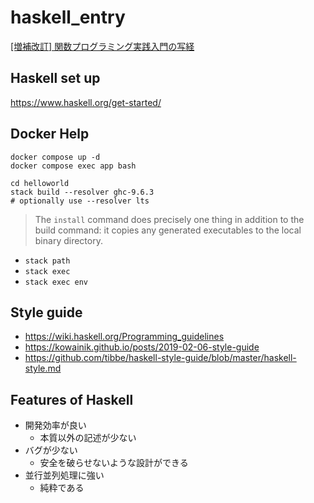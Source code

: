 # haskell_entry
[[増補改訂] 関数プログラミング実践入門の写経](https://gihyo.jp/book/2016/978-4-7741-8390-9)

## Haskell set up

https://www.haskell.org/get-started/

## Docker Help

```
docker compose up -d
docker compose exec app bash

cd helloworld
stack build --resolver ghc-9.6.3
# optionally use --resolver lts
```

> The `install` command does precisely one thing in addition to the build command: it copies any generated executables to the local binary directory.

- `stack path`
- `stack exec`
- `stack exec env`

## Style guide

- https://wiki.haskell.org/Programming_guidelines
- https://kowainik.github.io/posts/2019-02-06-style-guide
- https://github.com/tibbe/haskell-style-guide/blob/master/haskell-style.md

## Features of Haskell

- 開発効率が良い
  - 本質以外の記述が少ない
- バグが少ない
  - 安全を破らせないような設計ができる
- 並行並列処理に強い
  - 純粋である
